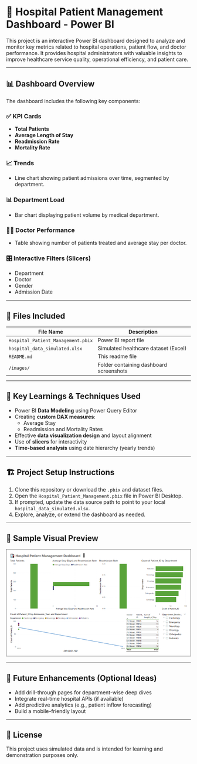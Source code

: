# 🏥 Hospital Patient Management Dashboard - Power BI

This project is an interactive Power BI dashboard designed to analyze and monitor key metrics related to hospital operations, patient flow, and doctor performance. It provides hospital administrators with valuable insights to improve healthcare service quality, operational efficiency, and patient care.
   
---

## 📊 Dashboard Overview

The dashboard includes the following key components:

### ✅ KPI Cards
- **Total Patients**
- **Average Length of Stay**
- **Readmission Rate**
- **Mortality Rate**

### 📈 Trends
- Line chart showing patient admissions over time, segmented by department.

### 📊 Department Load
- Bar chart displaying patient volume by medical department.

### 👨‍⚕️ Doctor Performance
- Table showing number of patients treated and average stay per doctor.

### 🎛️ Interactive Filters (Slicers)
- Department
- Doctor
- Gender
- Admission Date

---

## 📁 Files Included

| File Name                         | Description                                |
|----------------------------------|--------------------------------------------|
| `Hospital_Patient_Management.pbix` | Power BI report file                        |
| `hospital_data_simulated.xlsx`     | Simulated healthcare dataset (Excel)        |
| `README.md`                        | This readme file                           |
| `/images/`                   | Folder containing dashboard screenshots     |

---

## 🧠 Key Learnings & Techniques Used

- Power BI **Data Modeling** using Power Query Editor
- Creating **custom DAX measures**:
  - Average Stay
  - Readmission and Mortality Rates
- Effective **data visualization design** and layout alignment
- Use of **slicers** for interactivity
- **Time-based analysis** using date hierarchy (yearly trends)

---

## 🏗️ Project Setup Instructions

1. Clone this repository or download the `.pbix` and dataset files.
2. Open the `Hospital_Patient_Management.pbix` file in Power BI Desktop.
3. If prompted, update the data source path to point to your local `hospital_data_simulated.xlsx`.
4. Explore, analyze, or extend the dashboard as needed.

---

## 🧪 Sample Visual Preview

![Dashboard Screenshot](images/dashboard.png)

---

## 🚀 Future Enhancements (Optional Ideas)

- Add drill-through pages for department-wise deep dives
- Integrate real-time hospital APIs (if available)
- Add predictive analytics (e.g., patient inflow forecasting)
- Build a mobile-friendly layout

---

## 📌 License

This project uses simulated data and is intended for learning and demonstration purposes only.

